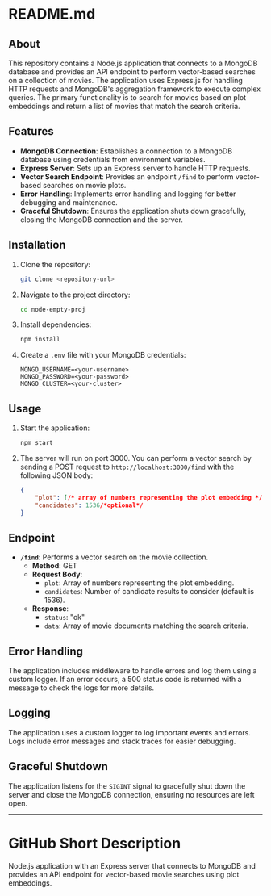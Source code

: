 # README.md

## About

This repository contains a Node.js application that connects to a MongoDB database and provides an API endpoint to perform vector-based searches on a collection of movies. The application uses Express.js for handling HTTP requests and MongoDB's aggregation framework to execute complex queries. The primary functionality is to search for movies based on plot embeddings and return a list of movies that match the search criteria.

## Features

- **MongoDB Connection**: Establishes a connection to a MongoDB database using credentials from environment variables.
- **Express Server**: Sets up an Express server to handle HTTP requests.
- **Vector Search Endpoint**: Provides an endpoint `/find` to perform vector-based searches on movie plots.
- **Error Handling**: Implements error handling and logging for better debugging and maintenance.
- **Graceful Shutdown**: Ensures the application shuts down gracefully, closing the MongoDB connection and the server.

## Installation

1. Clone the repository:
    ```bash
    git clone <repository-url>
    ```
2. Navigate to the project directory:
    ```bash
    cd node-empty-proj
    ```
3. Install dependencies:
    ```bash
    npm install
    ```
4. Create a `.env` file with your MongoDB credentials:
    ```plaintext
    MONGO_USERNAME=<your-username>
    MONGO_PASSWORD=<your-password>
    MONGO_CLUSTER=<your-cluster>
    ```

## Usage

1. Start the application:
    ```bash
    npm start
    ```
2. The server will run on port 3000. You can perform a vector search by sending a POST request to `http://localhost:3000/find` with the following JSON body:
    ```json
    {
        "plot": [/* array of numbers representing the plot embedding */],
        "candidates": 1536/*optional*/
    }
    ```

## Endpoint

- **`/find`**: Performs a vector search on the movie collection.
    - **Method**: GET
    - **Request Body**:
        - `plot`: Array of numbers representing the plot embedding.
        - `candidates`: Number of candidate results to consider (default is 1536).
    - **Response**:
        - `status`: "ok"
        - `data`: Array of movie documents matching the search criteria.

## Error Handling

The application includes middleware to handle errors and log them using a custom logger. If an error occurs, a 500 status code is returned with a message to check the logs for more details.

## Logging

The application uses a custom logger to log important events and errors. Logs include error messages and stack traces for easier debugging.

## Graceful Shutdown

The application listens for the `SIGINT` signal to gracefully shut down the server and close the MongoDB connection, ensuring no resources are left open.

---

# GitHub Short Description

Node.js application with an Express server that connects to MongoDB and provides an API endpoint for vector-based movie searches using plot embeddings.
